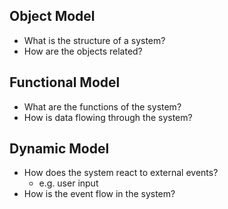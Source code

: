 
## Object Model
- What is the structure of a system?
- How are the objects related?

## Functional Model
- What are the functions of the system?
- How is data flowing through the system?

## Dynamic Model
- How does the system react to external events?
    - e.g. user input
- How is the event flow in the system?